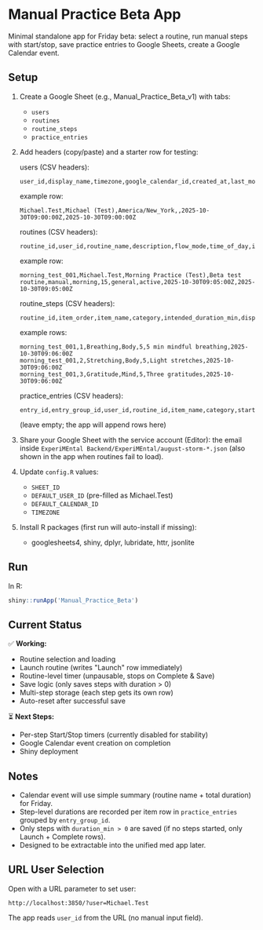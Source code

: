 # Manual Practice Beta App

Minimal standalone app for Friday beta: select a routine, run manual steps with start/stop, save practice entries to Google Sheets, create a Google Calendar event.

## Setup

1. Create a Google Sheet (e.g., Manual_Practice_Beta_v1) with tabs:
   - `users`
   - `routines`
   - `routine_steps`
   - `practice_entries`

2. Add headers (copy/paste) and a starter row for testing:

   users (CSV headers):
   ```
   user_id,display_name,timezone,google_calendar_id,created_at,last_modified
   ```
   example row:
   ```
   Michael.Test,Michael (Test),America/New_York,,2025-10-30T09:00:00Z,2025-10-30T09:00:00Z
   ```

   routines (CSV headers):
   ```
   routine_id,user_id,routine_name,description,flow_mode,time_of_day,intended_total_min,routine_type,status,created_at,last_modified
   ```
   example row:
   ```
   morning_test_001,Michael.Test,Morning Practice (Test),Beta test routine,manual,morning,15,general,active,2025-10-30T09:05:00Z,2025-10-30T09:05:00Z
   ```

   routine_steps (CSV headers):
   ```
   routine_id,item_order,item_name,category,intended_duration_min,display_text,created_at
   ```
   example rows:
   ```
   morning_test_001,1,Breathing,Body,5,5 min mindful breathing,2025-10-30T09:06:00Z
   morning_test_001,2,Stretching,Body,5,Light stretches,2025-10-30T09:06:00Z
   morning_test_001,3,Gratitude,Mind,5,Three gratitudes,2025-10-30T09:06:00Z
   ```

   practice_entries (CSV headers):
   ```
   entry_id,entry_group_id,user_id,routine_id,item_name,category,started_at,ended_at,duration_min,notes,cal_event_id,created_at
   ```
   (leave empty; the app will append rows here)

3. Share your Google Sheet with the service account (Editor): the email inside `ExperiMEntal Backend/ExperiMEntal/august-storm-*.json` (also shown in the app when routines fail to load).

4. Update `config.R` values:
   - `SHEET_ID`
   - `DEFAULT_USER_ID` (pre-filled as Michael.Test)
   - `DEFAULT_CALENDAR_ID`
   - `TIMEZONE`

4. Install R packages (first run will auto-install if missing):
   - googlesheets4, shiny, dplyr, lubridate, httr, jsonlite

## Run

In R:
```r
shiny::runApp('Manual_Practice_Beta')
```

## Current Status

✅ **Working:**
- Routine selection and loading
- Launch routine (writes "Launch" row immediately)
- Routine-level timer (unpausable, stops on Complete & Save)
- Save logic (only saves steps with duration > 0)
- Multi-step storage (each step gets its own row)
- Auto-reset after successful save

⏳ **Next Steps:**
- Per-step Start/Stop timers (currently disabled for stability)
- Google Calendar event creation on completion
- Shiny deployment

## Notes

- Calendar event will use simple summary (routine name + total duration) for Friday.
- Step-level durations are recorded per item row in `practice_entries` grouped by `entry_group_id`.
- Only steps with `duration_min > 0` are saved (if no steps started, only Launch + Complete rows).
- Designed to be extractable into the unified med app later.

## URL User Selection

Open with a URL parameter to set user:
```
http://localhost:3850/?user=Michael.Test
```
The app reads `user_id` from the URL (no manual input field).


